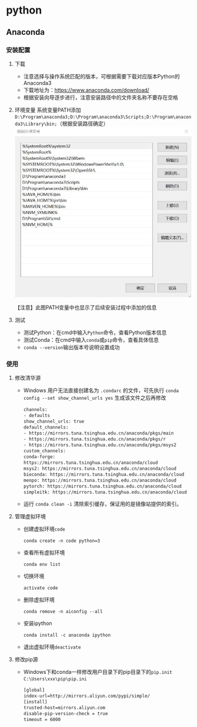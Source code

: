 # python

## Anaconda

### 安装配置

1. 下载
    - 注意选择与操作系统匹配的版本，可根据需要下载对应版本Python的Anaconda3
    - 下载地址为：<https://www.anaconda.com/download/>
    - 根据安装向导逐步进行，注意安装路径中的文件夹名称不要存在空格

2. 环境变量
  系统变量PATH添加`D:\Program\anaconda3;D:\Program\anaconda3\Scripts;D:\Program\anaconda3\Library\bin;`（根据安装路径确定）
   ![图片](assets/path.jpg)

   【注意】此图PATH变量中也显示了后续安装过程中添加的信息

3. 测试
    - 测试Python：在cmd中输入`Python`命令，查看Python版本信息
    - 测试Conda：在cmd中输入`conda`或`pip`命令，查看具体信息
    - `conda --version`输出版本号说明设置成功
  
### 使用

1. 修改清华源
   - Windows 用户无法直接创建名为 `.condarc` 的文件，可先执行 `conda config --set show_channel_urls yes` 生成该文件之后再修改

        ```text
        channels:
        - defaults
        show_channel_urls: true
        default_channels:
        - https://mirrors.tuna.tsinghua.edu.cn/anaconda/pkgs/main
        - https://mirrors.tuna.tsinghua.edu.cn/anaconda/pkgs/r
        - https://mirrors.tuna.tsinghua.edu.cn/anaconda/pkgs/msys2
        custom_channels:
        conda-forge: https://mirrors.tuna.tsinghua.edu.cn/anaconda/cloud
        msys2: https://mirrors.tuna.tsinghua.edu.cn/anaconda/cloud
        bioconda: https://mirrors.tuna.tsinghua.edu.cn/anaconda/cloud
        menpo: https://mirrors.tuna.tsinghua.edu.cn/anaconda/cloud
        pytorch: https://mirrors.tuna.tsinghua.edu.cn/anaconda/cloud
        simpleitk: https://mirrors.tuna.tsinghua.edu.cn/anaconda/cloud
        ```

   - 运行 `conda clean -i` 清除索引缓存，保证用的是镜像站提供的索引。

2. 管理虚拟环境
   - 创建虚拟环境`code`

     ```shell
     conda create -n code python=3
     ```

   - 查看所有虚拟环境

     ```shell
     conda env list
     ```

   - 切换环境

     ```shell
     activate code
     ```  

   - 删除虚拟环境

     ```shell
     conda remove -n aiconfig --all
     ```

   - 安装ipython

     ```shell
     conda install -c anaconda ipython
     ```

   - 退出虚拟环境`deactivate`
3. 修改pip源
   - Windows下和conda一样修改用户目录下的pip目录下的`pip.init` `C:\Users\xxx\pip\pip.ini`

     ```text
     [global]
     index-url=http://mirrors.aliyun.com/pypi/simple/
     [install]  
     trusted-host=mirrors.aliyun.com
     disable-pip-version-check = true  
     timeout = 6000
     ```
